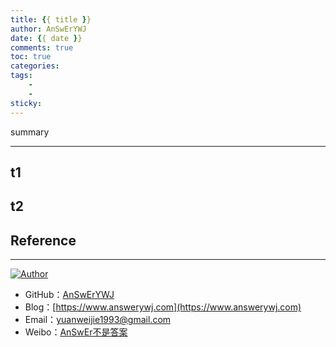 ```yaml
---
title: {{ title }}
author: AnSwErYWJ
date: {{ date }}
comments: true
toc: true
categories: 
tags:
    -
    -
sticky:
---
```


summary

-----
<!--more-->

## t1

## t2

## Reference


-----

<a href="#"><img src="https://img.shields.io/badge/Author-AnSwErYWJ-blue" alt="Author"></a>
- GitHub：[AnSwErYWJ](https://github.com/AnSwErYWJ)
- Blog：[https://www.answerywj.com](https://www.answerywj.com) 
- Email：[yuanweijie1993@gmail.com](https://mail.google.com)
- Weibo：[AnSwEr不是答案](https://weibo.com/1783591593)